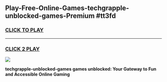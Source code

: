 
## Play-Free-Online-Games-techgrapple-unblocked-games-Premium #tt3fd
<h3>
<a href="https://premium.freeplayer.one?title=techgrapple-unblocked-games&ref=8M">CLICK TO PLAY</a></h3>
<hr>

<h3>
<a href="https://premium.freeplayer.one?title=techgrapple-unblocked-games&ref=8M">CLICK 2 PLAY</a>
  
</h3>

<a href="https://premium.freeplayer.one?title=techgrapple-unblocked-games&ref=8M"><img src="https://clearcache.store/games.png"></a>


**techgrapple-unblocked-games games unblocked: Your Gateway to Fun and Accessible Online Gaming**
